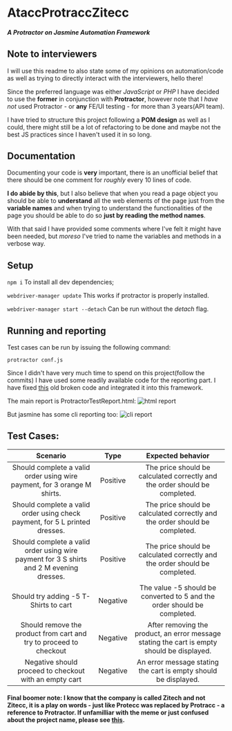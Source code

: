 # AtaccProtraccZitecc
#### *A Protractor on Jasmine Automation Framework*

## Note to interviewers 

I will use this readme to also state some of my opinions on automation/code as well as trying to directly interact with  the interviewers, hello there!

Since the preferred language was either *JavaScript* or *PHP* I have decided to use the **former**
in conjunction with **Protractor**, however note that I *have not* used Protractor - or **any** FE/UI testing - for more
than 3 years(API team).

I have tried to structure this project following a **POM design** as well as I could, there might still be a lot of 
refactoring to be done and maybe not the best JS practices since I haven't used it in so long.


## Documentation
Documenting your code is **very** important, there is an unofficial belief that there should be one comment for *roughly* 
every 10 lines of code.    
 
 **I do abide by this**, but I also believe that when you read a page object 
you should be able to **understand** all the web elements of the page just from the **variable names** and when trying 
 to understand the functionalities of the page you should be able to do so **just by reading the method names**.

With that said I have provided some comments where I've felt it might have been needed, but *moreso* I've tried to name 
the variables and methods in a verbose way.


## Setup

`npm i` To install all dev dependencies;

`webdriver-manager update` This works if protractor is properly installed.

`webdriver-manager start --detach` Can be run without the *detach* flag.


## Running and reporting

Test cases can be run by issuing the following command:  
  
`protractor conf.js`


Since I didn't have very much time to spend on this project(follow the commits) I have used some readily
available code for the reporting part. I have fixed [this](https://praveendavidmathew.medium.com/creating-html-reports-for-protractor-7d9830ebf428) old broken code
and integrated it into this framework.

The main report is ProtractorTestReport.html:
![html report](https://i.imgur.com/HRbshXO.png)


But jasmine has some cli reporting too:
![cli report](https://i.imgur.com/yjrmbAA.png)

## Test Cases:  

| Scenario | Type | Expected behavior |
| :---:         |     :---:      |          :---: |
| Should complete a valid order using wire payment, for 3 orange M shirts.   | Positive     | The price should be calculated correctly and the order should be completed.    |
| Should complete a valid order using check payment, for 5 L printed dresses.     | Positive      | The price should be calculated correctly and the order should be completed.      |
| Should complete a valid order using wire payment for 3 S shirts and 2 M evening dresses.   | Positive     | The price should be calculated correctly and the order should be completed.    |
| Should try adding -5 T-Shirts to cart | Negative     | The value -5 should be converted to 5 and the order should be completed.  |
| Should remove the product from cart and try to proceed to checkout    | Negative      | After removing the product, an error message stating the cart is empty should be displayed.     |
| Negative should proceed to checkout with an empty cart   | Negative     | An error message stating the cart is empty should be displayed.    |

#### Final boomer note: I know that the company is called Zitech and not Zitecc, it is a play on words - just like Protecc was replaced by Protracc - a reference to Protractor. If unfamilliar with the meme or just confused about the project name, please see [this](https://knowyourmeme.com/memes/he-protec-but-he-also-attac).